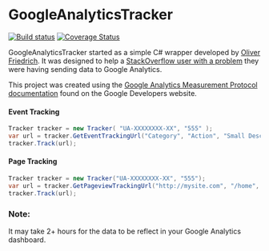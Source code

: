 # GoogleAnalyticsTracker
[![Build status](https://ci.appveyor.com/api/projects/status/udlspav2sr7fu3dc/branch/master?svg=true)](https://ci.appveyor.com/project/RandomlyKnighted/googleanalyticstracker/branch/master)
[![Coverage Status](https://coveralls.io/repos/RandomlyKnighted/GoogleAnalyticsTracker/badge.svg?branch=master&service=github)](https://coveralls.io/github/RandomlyKnighted/GoogleAnalyticsTracker?branch=master)

GoogleAnalyticsTracker started as a simple C# wrapper developed by [Oliver Friedrich](https://gist.github.com/0liver/11229128). It was designed to help a [StackOverflow user with a problem](http://stackoverflow.com/a/23253778/1110819) they were having sending data to Google Analytics.

This project was created using the [Google Analytics Measurement Protocol documentation](https://developers.google.com/analytics/devguides/collection/protocol/v1/devguide) found on the Google Developers website.

#### **Event Tracking**
```csharp
Tracker tracker = new Tracker( "UA-XXXXXXXX-XX", "555" );
var url = tracker.GetEventTrackingUrl("Category", "Action", "Small Description");
tracker.Track(url);
```
#### **Page Tracking**

```csharp
Tracker tracker = new Tracker("UA-XXXXXXXX-XX", "555");
var url = tracker.GetPageviewTrackingUrl("http://mysite.com", "/home", "Home Page");
tracker.Track(url);
```

### **Note:**
It may take 2+ hours for the data to be reflect in your Google Analytics dashboard.
